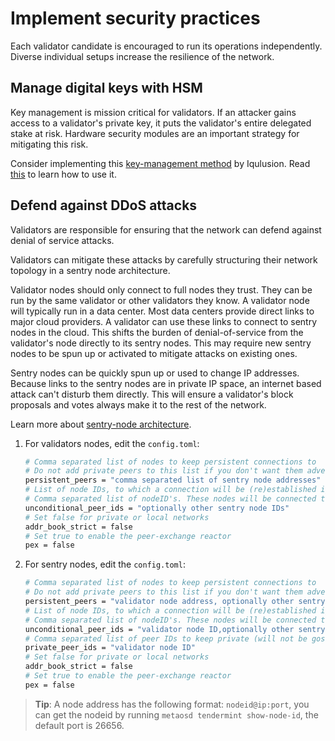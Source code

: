 # Implement security practices

Each validator candidate is encouraged to run its operations independently. Diverse individual setups increase the resilience of the network.

## Manage digital keys with HSM

Key management is mission critical for validators. If an attacker gains access to a validator's private key, it puts the validator's entire delegated stake at risk. Hardware security modules are an important strategy for mitigating this risk.

Consider implementing this [key-management method](https://github.com/iqlusioninc/tmkms) by Iqulusion. Read [this](remote-signer.md) to learn how to use it.

## Defend against DDoS attacks

Validators are responsible for ensuring that the network can defend against denial of service attacks.

Validators can mitigate these attacks by carefully structuring their network topology in a sentry node architecture.

Validator nodes should only connect to full nodes they trust. They can be run by the same validator or other validators they know. A validator node will typically run in a data center. Most data centers provide direct links to major cloud providers. A validator can use these links to connect to sentry nodes in the cloud. This shifts the burden of denial-of-service from the validator's node directly to its sentry nodes. This may require new sentry nodes to be spun up or activated to mitigate attacks on existing ones.

Sentry nodes can be quickly spun up or used to change IP addresses. Because links to the sentry nodes are in private IP space, an internet based attack can't disturb them directly. This will ensure a validator's block proposals and votes always make it to the rest of the network.

Learn more about [sentry-node architecture](sentry-node-architecture.md).

1. For validators nodes, edit the `config.toml`:

   ```bash
   # Comma separated list of nodes to keep persistent connections to
   # Do not add private peers to this list if you don't want them advertised
   persistent_peers = "comma separated list of sentry node addresses"
   # List of node IDs, to which a connection will be (re)established ignoring any existing limits
   # Comma separated list of nodeID's. These nodes will be connected to no matter the limits of inbound and outbound peers. This is useful for when sentry nodes have full address books.
   unconditional_peer_ids = "optionally other sentry node IDs"
   # Set false for private or local networks
   addr_book_strict = false
   # Set true to enable the peer-exchange reactor
   pex = false
   ```

2. For sentry nodes, edit the `config.toml`:

   ```bash
   # Comma separated list of nodes to keep persistent connections to
   # Do not add private peers to this list if you don't want them advertised
   persistent_peers = "validator node address, optionally other sentry nodes"
   # List of node IDs, to which a connection will be (re)established ignoring any existing limits
   # Comma separated list of nodeID's. These nodes will be connected to no matter the limits of inbound and outbound peers. This is useful for when sentry nodes have full address books.
   unconditional_peer_ids = "validator node ID,optionally other sentry node IDs"
   # Comma separated list of peer IDs to keep private (will not be gossiped to other peers)
   private_peer_ids = "validator node ID"
   # Set false for private or local networks
   addr_book_strict = false
   # Set true to enable the peer-exchange reactor
   pex = false
   ```

> **Tip**: A node address has the following format: `nodeid@ip:port`, you can get the nodeid by running `metaosd tendermint show-node-id`, the default port is 26656.